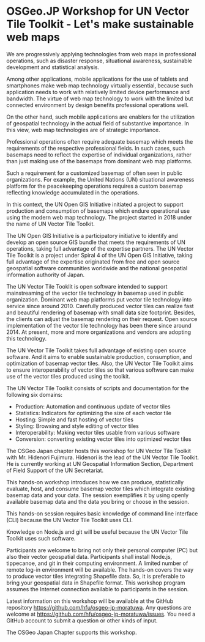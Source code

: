 # OSGeo.JP Workshop for UN Vector Tile Toolkit - Let's make sustainable web maps

We are progressively applying technologies from web maps in professional operations, such as disaster response, situational awareness, sustainable development and statistical analysis.

Among other applications, mobile applications for the use of tablets and smartphones make web map technology virtually essential, because such application needs to work with relatively limited device performance and bandwidth. The virtue of web map technology to work with the limited but connected environment by design benefits professional operations well.

On the other hand, such mobile applications are enablers for the utilization of geospatial technology in the actual field of substantive importance. In this view, web map technologies are of strategic importance.

Professional operations often require adequate basemap which meets the requirements of the respective professional fields. In such cases, such basemaps need to reflect the expertise of individual organizations, rather than just making use of the basemaps from dominant web map platforms.

Such a requirement for a customized basemap of often seen in public organizations. For example, the United Nations (UN) situational awareness platform for the peacekeeping operations requires a custom basemap reflecting knowledge accumulated in the operations.

In this context, the UN Open GIS Initiative initiated a project to support production and consumption of basemaps which endure operational use using the modern web map technology. The project started in 2018 under the name of UN Vector Tile Toolkit.

The UN Open GIS Initiative is a participatory initiative to identify and develop an open source GIS bundle that meets the requirements of UN operations, taking full advantage of the expertise partners. The UN Vector Tile Toolkit is a project under Spiral 4 of the UN Open GIS Initiative, taking full advantage of the expertise originated from free and open source geospatial software communities worldwide and the national geospatial information authority of Japan.

The UN Vector Tile Tooklit is open software intended to support mainstreaming of the vector tile technology in basemap used in public organization. Dominant web map platforms put vector tile technology into service since around 2010. Carefully produced vector tiles can realize fast and beautiful rendering of basemap with small data size footprint. Besides, the clients can adjust the basemap rendering on their request. Open source implementation of the vector tile technology has been there since around 2014. At present, more and more organizations and vendors are adopting this technology.

The UN Vector Tile Toolkit takes full advantage of existing open source software. And it aims to enable sustainable production, consumption, and optimization of basemap vector tiles. Also, the UN Vector Tile Toolkit aims to ensure interoperability of vector tiles so that various software can make use of the vector tiles produced using the toolkit.

The UN Vector Tile Toolkit consists of scripts and documentation for the following six domains:

- Production: Automation and continuous update of vector tiles
- Statistics: Indicators for optimizing the size of each vector tile
- Hosting: Simple and fast hosting of vector tiles
- Styling: Browsing and style editing of vector tiles
- Interoperability: Making vector tiles usable from various software
- Conversion: converting existing vector tiles into optimized vector tiles

The OSGeo Japan chapter hosts this workshop for UN Vector Tile Toolkit with Mr. Hidenori Fujimura. Hidenori is the lead of the UN Vector Tile Toolkit. He is currently working at UN Geospatial Information Section, Department of Field Support of the UN Secretariat.

This hands-on workshop introduces how we can produce, statistically evaluate, host, and consume basemap vector tiles which integrate existing basemap data and your data. The session exemplifies it by using openly available basemap data and the data you bring or choose in the session.

This hands-on session requires basic knowledge of command line interface (CLI) because the UN Vector Tile Toolkit uses CLI.

Knowledge on Node.js and git will be useful because the UN Vector Tile Toolkit uses such software.

Participants are welcome to bring not only their personal computer (PC) but also their vector geospatial data. Participants shall install Node.js, tippecanoe, and git in their computing environment. A limited number of remote log-in environment will be available. The hands-on covers the way to produce vector tiles integrating Shapefile data. So, it is preferable to bring your geospatial data in Shapefile format. This workshop program assumes the Internet connection available to participants in the session.

Latest information on this workshop will be available at the GitHub repository https://github.com/hfu/osgeo-jp-moratuwa. Any questions are welcome at https://github.com/hfu/osgeo-jp-moratuwa/issues. You need a GitHub account to submit a question or other kinds of input.

The OSGeo Japan Chapter supports this workshop.
